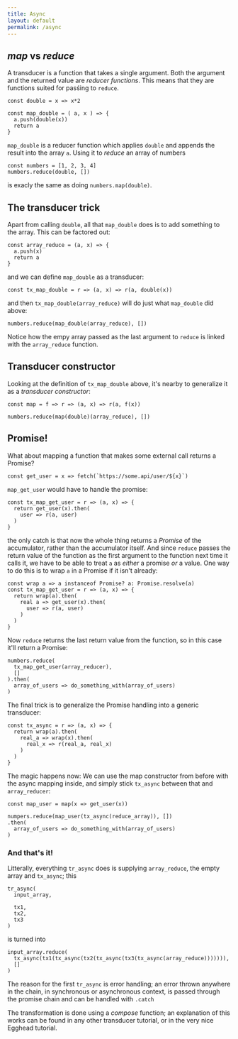 ```yaml
---
title: Async
layout: default
permalink: /async
---
```


## _map_ vs _reduce_

A transducer is a function that takes a single argument. Both the argument and 
the returned value are _reducer functions_. This means that they are functions
suited for pasśing to `reduce`.

```es6
const double = x => x*2

const map_double = ( a, x ) => {
  a.push(double(x))
  return a
}
```

`map_double` is a reducer function which applies `double` and appends the result into the 
array `a`. Using it to _reduce_ an array of numbers

```es6
const numbers = [1, 2, 3, 4]
numbers.reduce(double, [])
```

is exacly the same as doing `numbers.map(double)`.

## The transducer trick
Apart from calling `double`, all that `map_double` does is to add something to the
array. This can be factored out:

```es6
const array_reduce = (a, x) => {
  a.push(x)
  return a
}
```

and we can define `map_double` as a transducer:
```es6
const tx_map_double = r => (a, x) => r(a, double(x))
```

and then `tx_map_double(array_reduce)` will do just what `map_double` did above:

```es6
numbers.reduce(map_double(array_reduce), [])
```

Notice how the empy array passed as the last argument to `reduce` is linked with the 
`array_reduce` function.

## Transducer constructor

Looking at the definition of `tx_map_double` above, it's nearby to generalize it
as a _transducer constructor_:

```es6
const map = f => r => (a, x) => r(a, f(x))

numbers.reduce(map(double)(array_reduce), [])
```


## Promise!
What about mapping a function that makes some external call returns a Promise?

```es6
const get_user = x => fetch(`https://some.api/user/${x}`)
```

`map_get_user` would have to handle the promise:

```es6
const tx_map_get_user = r => (a, x) => {
  return get_user(x).then(
    user => r(a, user)
  )
}
```

the only catch is that now the whole thing returns a _Promise_ of the
accumulator, rather than the accumulator itself. And since `reduce` passes
the return value of the function as the first argument to the function
next time it calls it, we have to be able to treat `a` as _either_ a promise 
_or_ a value. One way to do this is to wrap `a` in a Promise if it isn't
already:

```es6
const wrap a => a instanceof Promise? a: Promise.resolve(a)
const tx_map_get_user = r => (a, x) => {
  return wrap(a).then(
    real a => get_user(x).then(
      user => r(a, user)
    )
  )
}
```

Now `reduce` returns the last return value from the function, so 
in this case it'll return a Promise:

```es6
numbers.reduce(
  tx_map_get_user(array_reducer),
  []
).then(
  array_of_users => do_something_with(array_of_users)
)
```

The final trick is to generalize the Promise handling into 
a generic transducer:

```
const tx_async = r => (a, x) => {
  return wrap(a).then(
    real_a => wrap(x).then(
      real_x => r(real_a, real_x)
    )
  )
}
```

The magic happens now: We can use the map constructor from before with the async
mapping inside, and simply stick `tx_async` between that and `array_reducer`:

```es6
const map_user = map(x => get_user(x))

numpers.reduce(map_user(tx_async(reduce_array)), [])
.then(
  array_of_users => do_something_with(array_of_users)
) 
```

### And that's it!

Litterally, everything `tr_async` does is supplying `array_reduce`, the empty array
and `tx_async`; this

```es6
tr_async(
  input_array,

  tx1,
  tx2,
  tx3
)
```

is turned into

```es6
input_array.reduce(
  tx_async(tx1(tx_async(tx2(tx_async(tx3(tx_async(array_reduce))))))),
  []
)
```

The reason for the first `tr_async` is error handling; an error
thrown anywhere in the chain, in synchronous or asynchronous context,
is passed through the promise chain and can be handled with `.catch`

The transformation is done using a _compose_ function; an explanation of 
this works can be found in any other transducer tutorial, or in the very nice 
Egghead tutorial. 
